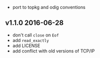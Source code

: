 - port to topkg and odig conventions

v1.1.0 2016-06-28
-----------------

- don't call `close` on `Eof`
- add `read_exactly`
- add LICENSE
- add conflict with old versions of TCP/IP

